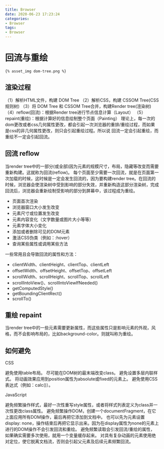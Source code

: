```yaml
---
title: Browser
date: 2020-06-23 17:23:24
categories:
- Browser
tags:
- Browser
---
```


# 回流与重绘
`{% asset_img dom-tree.png %}`

## 渲染过程
（1）解析HTML文件，构建 DOM Tree
（2）解析CSS，构建 CSSOM Tree(CSS规则树)
（3）将 DOM Tree 和 CSSOM Tree合并，构建Render tree(渲染树)
（4）reflow(回流)：根据Render tree进行节点信息计算（Layout）
（5）repaint(重绘)：根据计算好的信息绘制整个页面（Painting）
理论上，每一次的dom更改或者css几何属性更改，都会引起一次浏览器的重排/重绘过程，而如果是css的非几何属性更改，则只会引起重绘过程。所以说
回流一定会引起重绘，而重绘不一定会引起回流。

## 回流 reflow
当render tree中的一部分(或全部)因为元素的规模尺寸，布局，隐藏等改变而需要重新构建。这就称为回流(reflow)。
每个页面至少需要一次回流，就是在页面第一次加载的时候，这时候是一定会发生回流的，因为要构建render tree。在回流的时候，浏览器会使渲染树中受到影响的部分失效，并重新构造这部分渲染树，完成回流后，浏览器会重新绘制受影响的部分到屏幕中，该过程成为重绘。

- 页面首次渲染
- 浏览器窗口大小发生改变
- 元素尺寸或位置发生改变
- 元素内容变化（文字数量或图片大小等等）
- 元素字体大小变化
- 添加或者删除可见的DOM元素
- 激活CSS伪类（例如：:hover）
- 查询某些属性或调用某些方法

一些常用且会导致回流的属性和方法：

- clientWidth、clientHeight、clientTop、clientLeft
- offsetWidth、offsetHeight、offsetTop、offsetLeft
- scrollWidth、scrollHeight、scrollTop、scrollLeft
- scrollIntoView()、scrollIntoViewIfNeeded()
- getComputedStyle()
- getBoundingClientRect()
- scrollTo()

## 重绘 repaint
当render tree中的一些元素需要更新属性，而这些属性只是影响元素的外观，风格，而不会影响布局的，比如background-color。则就叫称为重绘。

## 如何避免
CSS

避免使用table布局。
尽可能在DOM树的最末端改变class。
避免设置多层内联样式。
将动画效果应用到position属性为absolute或fixed的元素上。
避免使用CSS表达式（例如：calc()）。

JavaScript

避免频繁操作样式，最好一次性重写style属性，或者将样式列表定义为class并一次性更改class属性。
避免频繁操作DOM，创建一个documentFragment，在它上面应用所有DOM操作，最后再把它添加到文档中。
也可以先为元素设置display: none，操作结束后再把它显示出来。因为在display属性为none的元素上进行的DOM操作不会引发回流和重绘。
避免频繁读取会引发回流/重绘的属性，如果确实需要多次使用，就用一个变量缓存起来。
对具有复杂动画的元素使用绝对定位，使它脱离文档流，否则会引起父元素及后续元素频繁回流。


